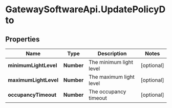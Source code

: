 # GatewaySoftwareApi.UpdatePolicyDto

## Properties
Name | Type | Description | Notes
------------ | ------------- | ------------- | -------------
**minimumLightLevel** | **Number** | The minimum light level | [optional] 
**maximumLightLevel** | **Number** | The maximum light level | [optional] 
**occupancyTimeout** | **Number** | The occupancy timeout | [optional] 


